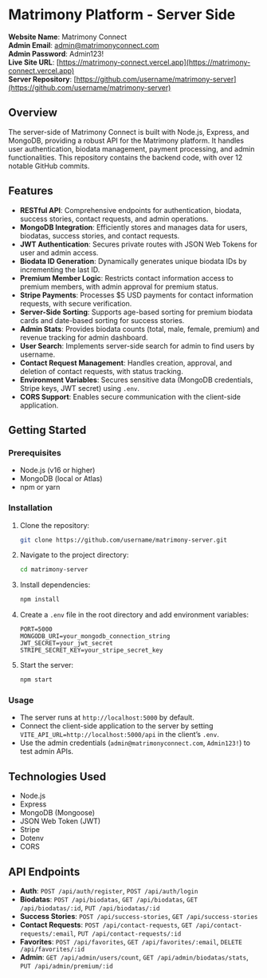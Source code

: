 # Matrimony Platform - Server Side

**Website Name**: Matrimony Connect  
**Admin Email**: admin@matrimonyconnect.com  
**Admin Password**: Admin123!  
**Live Site URL**: [https://matrimony-connect.vercel.app](https://matrimony-connect.vercel.app)  
**Server Repository**: [https://github.com/username/matrimony-server](https://github.com/username/matrimony-server)

## Overview
The server-side of Matrimony Connect is built with Node.js, Express, and MongoDB, providing a robust API for the Matrimony platform. It handles user authentication, biodata management, payment processing, and admin functionalities. This repository contains the backend code, with over 12 notable GitHub commits.

## Features
- **RESTful API**: Comprehensive endpoints for authentication, biodata, success stories, contact requests, and admin operations.
- **MongoDB Integration**: Efficiently stores and manages data for users, biodatas, success stories, and contact requests.
- **JWT Authentication**: Secures private routes with JSON Web Tokens for user and admin access.
- **Biodata ID Generation**: Dynamically generates unique biodata IDs by incrementing the last ID.
- **Premium Member Logic**: Restricts contact information access to premium members, with admin approval for premium status.
- **Stripe Payments**: Processes $5 USD payments for contact information requests, with secure verification.
- **Server-Side Sorting**: Supports age-based sorting for premium biodata cards and date-based sorting for success stories.
- **Admin Stats**: Provides biodata counts (total, male, female, premium) and revenue tracking for admin dashboard.
- **User Search**: Implements server-side search for admin to find users by username.
- **Contact Request Management**: Handles creation, approval, and deletion of contact requests, with status tracking.
- **Environment Variables**: Secures sensitive data (MongoDB credentials, Stripe keys, JWT secret) using `.env`.
- **CORS Support**: Enables secure communication with the client-side application.

## Getting Started

### Prerequisites
- Node.js (v16 or higher)
- MongoDB (local or Atlas)
- npm or yarn

### Installation
1. Clone the repository:
   ```bash
   git clone https://github.com/username/matrimony-server.git
   ```
2. Navigate to the project directory:
   ```bash
   cd matrimony-server
   ```
3. Install dependencies:
   ```bash
   npm install
   ```
4. Create a `.env` file in the root directory and add environment variables:
   ```env
   PORT=5000
   MONGODB_URI=your_mongodb_connection_string
   JWT_SECRET=your_jwt_secret
   STRIPE_SECRET_KEY=your_stripe_secret_key
   ```
5. Start the server:
   ```bash
   npm start
   ```

### Usage
- The server runs at `http://localhost:5000` by default.
- Connect the client-side application to the server by setting `VITE_API_URL=http://localhost:5000/api` in the client’s `.env`.
- Use the admin credentials (`admin@matrimonyconnect.com`, `Admin123!`) to test admin APIs.

## Technologies Used
- Node.js
- Express
- MongoDB (Mongoose)
- JSON Web Token (JWT)
- Stripe
- Dotenv
- CORS

## API Endpoints
- **Auth**: `POST /api/auth/register`, `POST /api/auth/login`
- **Biodatas**: `POST /api/biodatas`, `GET /api/biodatas`, `GET /api/biodatas/:id`, `PUT /api/biodatas/:id`
- **Success Stories**: `POST /api/success-stories`, `GET /api/success-stories`
- **Contact Requests**: `POST /api/contact-requests`, `GET /api/contact-requests/:email`, `PUT /api/contact-requests/:id`
- **Favorites**: `POST /api/favorites`, `GET /api/favorites/:email`, `DELETE /api/favorites/:id`
- **Admin**: `GET /api/admin/users/count`, `GET /api/admin/biodatas/stats`, `PUT /api/admin/premium/:id`